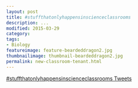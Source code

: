 ```yaml
---
layout: post  
title: #stuffthatonlyhappensinscienceclassrooms
description: ...
modified: 2015-03-29
category: 
tags:
- Biology
featureimage: feature-beardeddragon2.jpg
thumbnailimage: thumbnail-beardeddragon2.jpg
permalink: new-classroom-tenant.html
--- 
```

<a class="twitter-timeline" href="https://twitter.com/hashtag/stuffthatonlyhappensinscienceclassrooms" data-widget-id="582386769959747584">#stuffthatonlyhappensinscienceclassrooms Tweets</a>
<script>!function(d,s,id){var js,fjs=d.getElementsByTagName(s)[0],p=/^http:/.test(d.location)?'http':'https';if(!d.getElementById(id)){js=d.createElement(s);js.id=id;js.src=p+"://platform.twitter.com/widgets.js";fjs.parentNode.insertBefore(js,fjs);}}(document,"script","twitter-wjs");</script>
